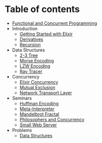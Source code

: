 # Table of contents

* [Functional and Concurrent Programming](README.md)
* Introduction
  * [Getting Started with Elixir](introduction/getting-started-with-elixir.md)
  * [Derivatives](introduction/derivatives.md)
  * [Recursion](introduction/recursion.md)
* Data Structures
  * [2-3 Tree](data-structures/2-3-tree.md)
  * [Morse Encoding](data-structures/morse-encoding.md)
  * [LZW Encoding](data-structures/lzw-encoding.md)
  * [Ray Tracer](data-structures/ray-tracer.md)
* Concurrency
  * [Elixir Concurrency](concurrency/elixir-concurrency.md)
  * [Mutual Exclusion](concurrency/mutual-exclusion.md)
  * [Network Transport Layer](concurrency/network-transport-layer.md)
* Seminars
  * [Huffman Encoding](seminars/huffman-encoding.md)
  * [Meta-Interpreter](seminars/meta-interpreter.md)
  * [Mandelbrot Fractal](seminars/mandelbrot-fractal.md)
  * [Philosophers and Concurrency](seminars/philosophers-and-concurrency.md)
  * [Small Web Server](seminars/small-web-server.md)
* Problems
  * [Data Structures](problems/data-structures-1.md)


